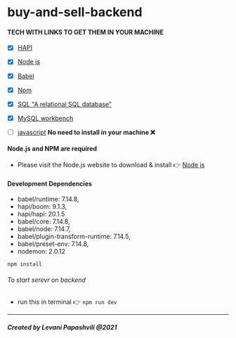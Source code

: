 # buy-and-sell-backend

#### TECH WITH LINKS TO GET THEM IN YOUR MACHINE 
-  [x] [HAPI](https://hapi.dev/)
-  [x] [Node js](https://nodejs.org/en/)
-  [x] [Babel](https://babeljs.io/docs/en/config-files)
-  [x] [Npm](https://www.npmjs.com/)
-  [x] [SQL "A relational SQL database"](https://dev.mysql.com/downloads/mysql/)
-  [x] [MySQL workbench](https://dev.mysql.com/downloads/workbench/)
-  [ ] [javascript](https://www.javascript.com/)  <strong>No need to install in your machine :x:</strong>


#### Node.js and NPM are required
- Please visit the Node.js website to download & install :point_right: [Node js](https://nodejs.org/en/)


#### Development Dependencies
   * babel/runtime: 7.14.8,
   * hapi/boom: 9.1.3,
   * hapi/hapi: 20.1.5
   * babel/core: 7.14.8,
   * babel/node: 7.14.7,
   * babel/plugin-transform-runtime: 7.14.5,
   * babel/preset-env: 7.14.8,
   * nodemon: 2.0.12
   ```
   npm install
   ```


###### To start serevr on backend
* run this in terminal :point_right: `npm run dev`
<hr/>

##### Created by Levani Papashvili @2021
